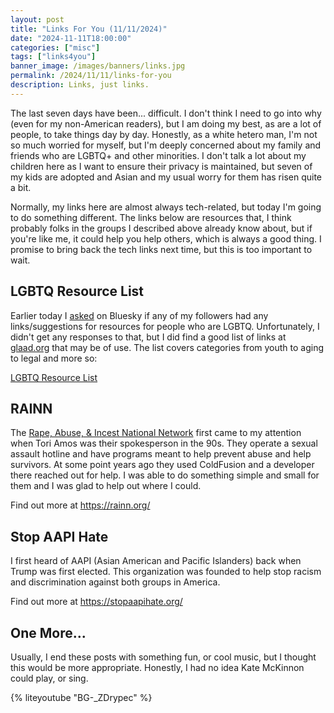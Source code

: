 ```yaml
---
layout: post
title: "Links For You (11/11/2024)"
date: "2024-11-11T18:00:00"
categories: ["misc"]
tags: ["links4you"]
banner_image: /images/banners/links.jpg
permalink: /2024/11/11/links-for-you
description: Links, just links.
---
```


The last seven days have been... difficult. I don't think I need to go into why (even for my non-American readers), but I am doing my best, as are a lot of people, to take things day by day. Honestly, as a white hetero man, I'm not so much worried for myself, but I'm deeply concerned about my family and friends who are LGBTQ+ and other minorities. I don't talk a lot about my children here as I want to ensure their privacy is maintained, but seven of my kids are adopted and Asian and my usual worry for them has risen quite a bit. 

Normally, my links here are almost always tech-related, but today I'm going to do something different. The links below are resources that, I think probably folks in the groups I described above already know about, but if you're like me, it could help you help others, which is always a good thing. I promise to bring back the tech links next time, but this is too important to wait.

## LGBTQ Resource List

Earlier today I [asked](https://bsky.app/profile/raymondcamden.com/post/3laoetryrek2y) on Bluesky if any of my followers had any links/suggestions for resources for people who are LGBTQ. Unfortunately, I didn't get any responses to that, but I did find a good list of links at [glaad.org](https://glaad.org) that may be of use. The list covers categories from youth to aging to legal and more so:

[LGBTQ Resource List](https://glaad.org/resourcelist/)

## RAINN

The [Rape, Abuse, &amp; Incest National Network](https://rainn.org/) first came to my attention when Tori Amos was their spokesperson in the 90s. They operate a sexual assault hotline and have programs meant to help prevent abuse and help survivors. At some point years ago they used ColdFusion and a developer there reached out for help. I was able to do something simple and small for them and I was glad to help out where I could. 

Find out more at <https://rainn.org/>

## Stop AAPI Hate

I first heard of AAPI (Asian American and Pacific Islanders) back when Trump was first elected. This organization was founded to help stop racism and discrimination against both groups in America. 

Find out more at <https://stopaapihate.org/>

## One More...

Usually, I end these posts with something fun, or cool music, but I thought this would be more appropriate. Honestly, I had no idea Kate McKinnon could play, or sing. 

{% liteyoutube "BG-_ZDrypec" %}


